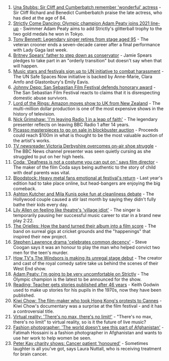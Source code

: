 1. [Una Stubbs: Sir Cliff and Cumberbatch remember 'wonderful' actress](https://www.bbc.co.uk/news/entertainment-arts-58198792) - Sir Cliff Richard and Benedict Cumberbatch praise the late actress, who has died at the age of 84.
2. [Strictly Come Dancing: Olympic champion Adam Peaty joins 2021 line-up](https://www.bbc.co.uk/news/entertainment-arts-58089932) - Swimmer Adam Peaty aims to add Strictly's glitterball trophy to the two gold medals he won in Tokyo.
3. [Tony Bennett: Legendary singer retires from stage aged 95](https://www.bbc.co.uk/news/entertainment-arts-58198989) - The veteran crooner ends a seven-decade career after a final performance with Lady Gaga last week.
4. [Britney Spears' father to step down as conservator](https://www.bbc.co.uk/news/world-us-canada-58191439) - Jamie Spears pledges to take part in an "orderly transition" but doesn't say when that will happen.
5. [Music stars and festivals sign up to UN initiative to combat harassment](https://www.bbc.co.uk/news/entertainment-arts-58201264) - The UN Safe Spaces Now initiative is backed by Anne-Marie, Clara Amfo and Glastonbury's Emily Eavis.
6. [Johnny Depp: San Sebastian Film Festival defends honorary award](https://www.bbc.co.uk/news/entertainment-arts-58200208) - The San Sebastian Film Festival reacts to claims that it is disrespecting domestic abuse survivors.
7. [Lord of the Rings: Amazon moves show to UK from New Zealand](https://www.bbc.co.uk/news/business-58196473) - The multi-million dollar production is one of the most expensive shows in the history of television.
8. [Nick Grimshaw: 'I'm leaving Radio 1 in a leap of faith'](https://www.bbc.co.uk/news/newsbeat-58188400) - The legendary presenter reflects on leaving BBC Radio 1 after 14 years.
9. [Picasso masterpieces to go on sale in blockbuster auction](https://www.bbc.co.uk/news/world-us-canada-58185744) - Proceeds could reach $100m in what is thought to be the most valuable auction of the artist's works.
10. [TV newsreader Victoria Derbyshire overcomes on-air shoe struggle](https://www.bbc.co.uk/news/uk-58194764) - The BBC News channel presenter was seen quietly cursing as she struggled to put on her high heels.
11. [Coda: 'Deafness is not a costume you can put on,' says film director](https://www.bbc.co.uk/news/entertainment-arts-58058653) - The maker of the film Coda says being authentic to the story of child with deaf parents was vital.
12. [Bloodstock: Heavy metal fans emotional at festival's return](https://www.bbc.co.uk/news/uk-england-derbyshire-58177937) - Last year's edition had to take place online, but head-bangers are enjoying the big comeback.
13. [Ashton Kutcher and Mila Kunis poke fun at cleanliness debate](https://www.bbc.co.uk/news/entertainment-arts-58184325) - The Hollywood couple caused a stir last month by saying they didn't fully bathe their kids every day.
14. [Lily Allen on feeling like theatre's 'village idiot'](https://www.bbc.co.uk/news/entertainment-arts-58148849) - The singer is temporarily pausing her successful music career to star in a brand new play 2:22.
15. [The Orielles: How the band turned their album into a film score](https://www.bbc.co.uk/news/entertainment-arts-58083762) - The band on surreal gigs at cricket grounds and the "happenings" that inspired their new project.
16. [Stephen Lawrence drama 'celebrates common decency'](https://www.bbc.co.uk/news/entertainment-arts-58112588) - Steve Coogan says it was an honour to play the man who helped convict two men for the teen's murder.
17. [How TV's The Windsors is making its unregal stage debut](https://www.bbc.co.uk/news/entertainment-arts-58101586) - The creator and cast of the royal comedy satire take us behind the scenes of their West End show.
18. [Adam Peaty: I'm going to be very uncomfortable on Strictly](https://www.bbc.co.uk/news/newsbeat-58203082) - The Olympic champion is the latest to be announced for the show.
19. [Reading: Teacher gets stories published after 46 years](https://www.bbc.co.uk/news/uk-wales-58189969) - Keith Godwin used to make up stories for his pupils in the 1970s, now they have been published.
20. [Kiwi Chow: The film-maker who took Hong Kong's protests to Cannes](https://www.bbc.co.uk/news/world-asia-58196411) - Kiwi Chow's documentary was a surprise at the film festival - and it has a controversial title.
21. [Virtual reality: 'There's no max, there's no limit!'](https://www.bbc.co.uk/news/entertainment-arts-58177685) - "There's no max, there's no limit" to virtual reality, so is it the future of live music?
22. [Fashion photographer: 'The world doesn't see this part of Afghanistan'](https://www.bbc.co.uk/news/world-asia-58147426) - Fatimah Hossaini is a fashion photographer in Afghanistan and wants to use her work to help women be seen.
23. [Peter Kay charity shows: Cancer patient 'honoured'](https://www.bbc.co.uk/news/uk-58144223) - Sometimes laughter is all you've got, says Laura Nuttall, who is receiving treatment for brain cancer.
